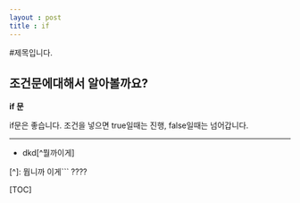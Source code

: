 ```yaml
---
layout : post
title : if
---
```



#제목입니다.

## 조건문에대해서 알아볼까요?

**if 문**

if문은 좋습니다. 조건을 넣으면 true일때는 진행,
false일때는 넘어갑니다.
- - - - 
- dkd[^뭘까이게]

[^]: 뭡니까 이게```
????

[TOC]



```
